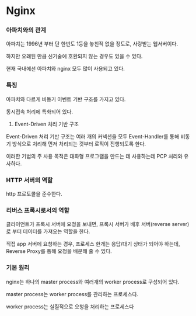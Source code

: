 # Nginx

### 아파치와의 관계

아파치는 1996년 부터 단 한번도 1등을 놓친적 없을 정도로, 사랑받는 웹서버이다.

하지만 오래된 만큼 신기술에 호환되지 않는 경우도 있을 수 있다.

현재 국내에선 아파치와 nginx 모두 많이 사용되고 있다.

### 특징
아파치와 다르게 비동기 이벤트 기반 구조를 가지고 있다.

동시접속 처리에 특화되어 있다.

1. Event-Driven 처리 기반 구조

Event-Driven 처리 기반 구조는 여러 개의 커넥션을 모두 Event-Handler를 통해 비동기 방식으로 처리해 먼저 처리되는 것부터 로직이 진행되도록 한다.

이러한 기법의 주 사용 목적은 대화형 프로그램을 만드는 데 사용하는데 PCP 처리와 유사하다.

### HTTP 서버의 역할

http 프로토콜을 준수한다.

### 리버스 프록시로서의 역할

클라이언트가 프록시 서버에 요청을 보내면, 프록시 서버가 배후 서버(reverse server)로 부터 데이터를 가져오는 역할을 한다.

직접 app 서버에 요청하는 경우, 프로세스 한개는 응답/대기 상태가 되어야 하는데, Reverse Proxy를 통해 요청을 배분해 줄 수 있다.

### 기본 원리
nginx는 하나의 master process와 여러개의 worker process로 구성되어 있다.

master process는 worker process를 관리하는 프로세스다.

worker process는 실질적으로 요청을 처리하는 프로세스다
